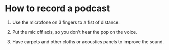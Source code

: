 # How to record a podcast

1. Use the microfone on 3 fingers to a fist of distance.

2. Put the mic off axis, so you don't hear the pop on the voice. 

3. Have carpets and other cloths or acoustics panels to improve the sound. 